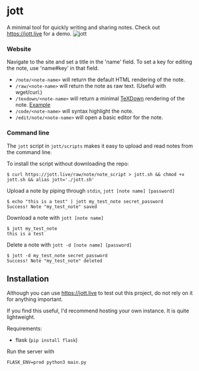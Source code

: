 # jott
A minimal tool for quickly writing and sharing notes.  Check out https://jott.live for a demo.
![jott](https://jott.live/static/jott.png)

### Website

Navigate to the site and set a title in the 'name' field.  To set a key for editing the note, use
'name#key' in that field.

- `/note/<note-name>` will return the default HTML rendering of the note.
- `/raw/<note-name>` will return the note as raw text. (Useful with wget/curl.)
- `/texdown/<note-name>` will return a minimal [TeXDown](https://github.com/tex-ninja/texdown#texdown) rendering of the note. [Example](https://jott.live/texdown/note/test)
- `/code/<note-name>` will syntax highlight the note.
- `/edit/note/<note-name>` will open a basic editor for the note.


### Command line

The `jott` script in `jott/scripts` makes it easy to upload and read notes from the command line.

To install the script without downloading the repo:
```
$ curl https://jott.live/raw/note/note_script > jott.sh && chmod +x jott.sh && alias jott='./jott.sh'
```

Upload a note by piping through `stdin`, `jott [note name] [password]`
```
$ echo "this is a test" | jott my_test_note secret_password
Success! Note "my_test_note" saved
```
Download a note with `jott [note name]`
```
$ jott my_test_note
this is a test
```
Delete a note with `jott -d [note name] [password]`
```
$ jott -d my_test_note secret_password
Success! Note "my_test_note" deleted
```

## Installation
Although you can use https://jott.live to test out this project, do not rely on it for anything important.

If you find this useful, I'd recommend hosting your own instance.  It is quite lightweight.

Requirements:
- flask (`pip install flask`)

Run the server with
```
FLASK_ENV=prod python3 main.py
```

